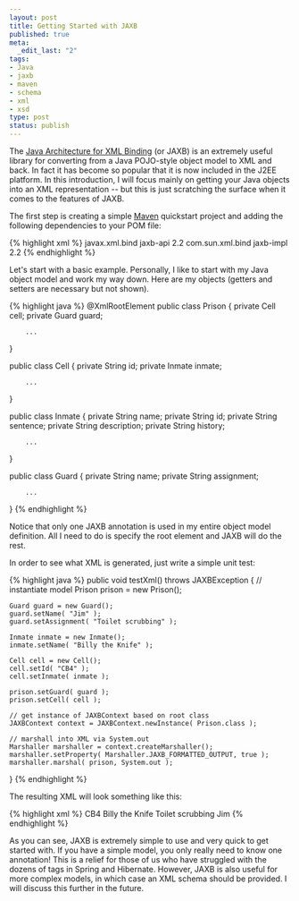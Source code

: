 ```yaml
--- 
layout: post
title: Getting Started with JAXB
published: true
meta: 
  _edit_last: "2"
tags: 
- Java
- jaxb
- maven
- schema
- xml
- xsd
type: post
status: publish
---
```

The <a href="https://jaxb.dev.java.net/">Java Architecture for XML Binding</a> (or JAXB) is an extremely useful library for converting from a Java POJO-style object model to XML and back. In fact it has become so popular that it is now included in the J2EE platform. In this introduction, I will focus mainly on getting your Java objects into an XML representation -- but this is just scratching the surface when it comes to the features of JAXB.
<!--more-->

The first step is creating a simple <a href="http://maven.apache.org/">Maven</a> quickstart project and adding the following dependencies to your POM file:

{% highlight xml %}
<dependency>
     <groupId>javax.xml.bind</groupId>
     <artifactId>jaxb-api</artifactId>
     <version>2.2</version>
</dependency>
<dependency>
     <groupId>com.sun.xml.bind</groupId>
     <artifactId>jaxb-impl</artifactId>
     <version>2.2</version>
</dependency>
{% endhighlight %}

Let's start with a basic example. Personally, I like to start with my Java object model and work my way down. Here are my objects (getters and setters are necessary but not shown).

{% highlight java %}
@XmlRootElement
public class Prison
{
	private Cell cell;
	private Guard guard;
    
        ...
}

public class Cell
{
	private String id;
	private Inmate inmate;

        ...
}

public class Inmate
{
	private String name;
	private String id;
	private String sentence;
	private String description;
	private String history;

        ...
}

public class Guard
{
	private String name;
	private String assignment;

        ...
}
{% endhighlight %}

Notice that only one JAXB annotation is used in my entire object model definition. All I need to do is specify the root element and JAXB will do the rest.

In order to see what XML is generated, just write a simple unit test:

{% highlight java %}
public void testXml() throws JAXBException
{
	// instantiate model
	Prison prison = new Prison();

	Guard guard = new Guard();
	guard.setName( "Jim" );
	guard.setAssignment( "Toilet scrubbing" );

	Inmate inmate = new Inmate();
	inmate.setName( "Billy the Knife" );

	Cell cell = new Cell();
	cell.setId( "CB4" );
	cell.setInmate( inmate );

	prison.setGuard( guard );
	prison.setCell( cell );

	// get instance of JAXBContext based on root class
	JAXBContext context = JAXBContext.newInstance( Prison.class );
		
	// marshall into XML via System.out
	Marshaller marshaller = context.createMarshaller();
	marshaller.setProperty( Marshaller.JAXB_FORMATTED_OUTPUT, true );
	marshaller.marshal( prison, System.out );
}
{% endhighlight %}

The resulting XML will look something like this:

{% highlight xml %}
<prison>
    <cell>
        <id>CB4</id>
        <inmate>
            <name>Billy the Knife</name>
        </inmate>
    </cell>
    <guard>
        <assignment>Toilet scrubbing</assignment>
        <name>Jim</name>
    </guard>
</prison>
{% endhighlight %}

As you can see, JAXB is extremely simple to use and very quick to get started with. If you have a simple model, you only really need to know one annotation! This is a relief for those of us who have struggled with the dozens of tags in Spring and Hibernate. However, JAXB is also useful for more complex models, in which case an XML schema should be provided. I will discuss this further in the future.
